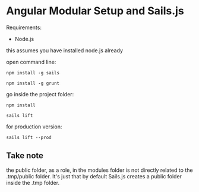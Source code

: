 # Angular Modular Setup and Sails.js

Requirements:

+ Node.js

this assumes you have installed node.js already

open command line:

	npm install -g sails

	npm install -g grunt

go inside the project folder:

	npm install

	sails lift

for production version:
	
	sails lift --prod

## Take note

the public folder, as a role, in the modules folder is not directly related to the .tmp/public folder. It's just that by default Sails.js creates a public folder inside the .tmp folder.
